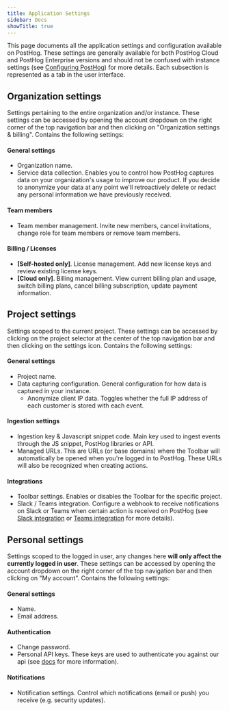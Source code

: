 ```yaml
---
title: Application Settings
sidebar: Docs
showTitle: true
---
```

This page documents all the application settings and configuration available on PostHog. These settings are generally available for both PostHog Cloud and PostHog Enterprise versions and should not be confused with instance settings (see [Configuring PostHog](/docs/self-host/)) for more details. Each subsection is represented as a tab in the user interface.

## Organization settings
Settings pertaining to the entire organization and/or instance. These settings can be accessed by opening the account dropdown on the right corner of the top navigation bar and then clicking on "Organization settings & billing". Contains the following settings:

#### General settings
- Organization name.
- Service data collection. Enables you to control how PostHog captures data on your organization's usage to improve our product. If you decide to anonymize your data at any point we'll retroactively delete or redact any personal information we have previously received.

#### Team members
- Team member management. Invite new members, cancel invitations, change role for team members or remove team members.

#### Billing / Licenses
- **[Self-hosted only]**. License management. Add new license keys and review existing license keys.
- **[Cloud only]**. Billing management. View current billing plan and usage, switch billing plans, cancel billing subscription, update payment information.


## Project settings
Settings scoped to the current project. These settings can be accessed by clicking on the project selector at the center of the top navigation bar and then clicking on the settings icon. Contains the following settings:

#### General settings
- Project name.
- Data capturing configuration. General configuration for how data is captured in your instance.
    - Anonymize client IP data. Toggles whether the full IP address of each customer is stored with each event.

#### Ingestion settings
- Ingestion key & Javascript snippet code. Main key used to ingest events through the JS snippet, PostHog libraries or API.
- Managed URLs. This are URLs (or base domains) where the Toolbar will automatically be opened when you're logged in to PostHog. These URLs will also be recognized when creating actions.

#### Integrations
- Toolbar settings. Enables or disables the Toolbar for the specific project.
- Slack / Teams integration. Configure a webhook to receive notifications on Slack or Teams when certain action is received on PostHog (see [Slack integration](/docs/integrate/webhooks/slack) or [Teams integration](/docs/integrate/webhooks/microsoft-teams) for more details).


## Personal settings
Settings scoped to the logged in user, any changes here **will only affect the currently logged in user**. These settings can be accessed by opening the account dropdown on the right corner of the top navigation bar and then clicking on "My account". Contains the following settings:

#### General settings
- Name.
- Email address.

#### Authentication
- Change password.
- Personal API keys. These keys are used to authenticate you against our api (see [docs](/docs/api/overview#authentication) for more information).

#### Notifications
- Notification settings. Control which notifications (email or push) you receive (e.g. security updates).